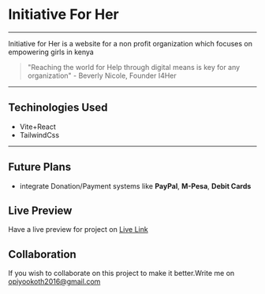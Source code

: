 # Initiative For Her   

---        

  Initiative for Her is a website for a non profit organization which focuses on empowering girls in kenya   
 
 > "Reaching the world for Help through digital means is key for any organization" - Beverly Nicole, Founder I4Her  
   
--- 
## Techinologies Used 

- Vite+React   
- TailwindCss  

---   
## Future Plans  

 - integrate Donation/Payment systems like **PayPal**, **M-Pesa**, **Debit Cards**   
  
##  Live Preview  
  
Have a live preview for project on [Live Link](https://initiativeforher.vercel.app/)  
## Collaboration    

 If you wish to collaborate on this project  to make it better.Write me on  <opiyookoth2016@gmail.com>     

    